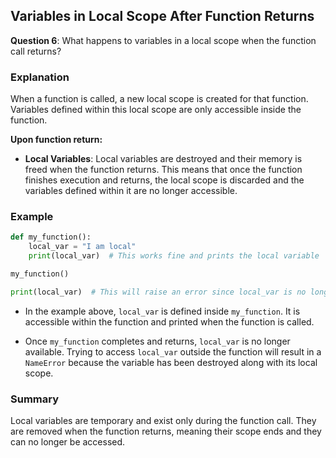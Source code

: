 ## Variables in Local Scope After Function Returns

**Question 6**: What happens to variables in a local scope when the function call returns?

### Explanation

When a function is called, a new local scope is created for that function. Variables defined within this local scope are only accessible inside the function. 

**Upon function return:**

- **Local Variables**: Local variables are destroyed and their memory is freed when the function returns. This means that once the function finishes execution and returns, the local scope is discarded and the variables defined within it are no longer accessible.

### Example

```python
def my_function():
    local_var = "I am local"
    print(local_var)  # This works fine and prints the local variable

my_function()

print(local_var)  # This will raise an error since local_var is no longer accessible
```

- In the example above, `local_var` is defined inside `my_function`. It is accessible within the function and printed when the function is called.

- Once `my_function` completes and returns, `local_var` is no longer available. Trying to access `local_var` outside the function will result in a `NameError` because the variable has been destroyed along with its local scope.

### Summary
Local variables are temporary and exist only during the function call. They are removed when the function returns, meaning their scope ends and they can no longer be accessed.